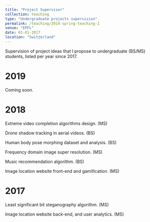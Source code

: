 ```yaml
---
title: "Project Supervisor"
collection: teaching
type: "Undergraduate projects supervision"
permalink: /teaching/2014-spring-teaching-1
venue: "EPFL"
date: 01-01-2017
location: "Switzerland"
---
```



Supervision of project ideas that I propose to undergraduate (BS/MS) students, listed per year since 2017.

2019
=====
Coming soon.


2018
====
Extreme video completion algorithms design. (MS)

Drone shadow tracking in aerial videos. (BS)

Human body pose morphing dataset and analysis. (BS)

Frequency domain image super resolution. (MS)

Music recommendation algorithm. (BS)

Image location website front-end and gamification. (MS)


2017
====
Least significant bit steganography algorithm. (MS)

Image location website back-end, and user analytics. (MS)
